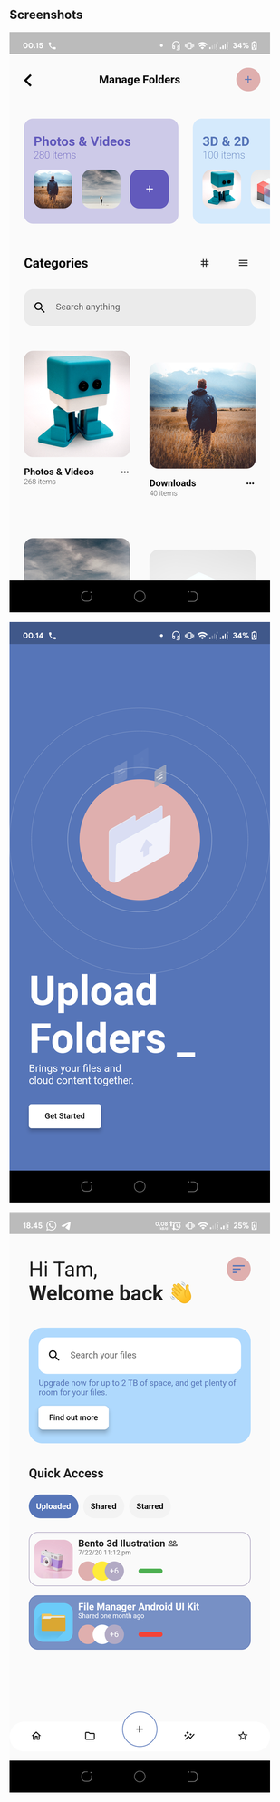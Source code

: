 
## Screenshots

![App Screenshot](https://raw.githubusercontent.com/maldinipunisher/images/main/mobile1_0.png)

![](https://raw.githubusercontent.com/maldinipunisher/images/main/mobile1_1.png)

![](https://raw.githubusercontent.com/maldinipunisher/images/main/mobile1_2.png)